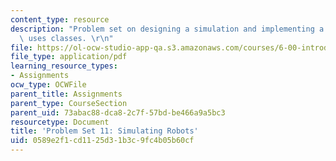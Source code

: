 ```yaml
---
content_type: resource
description: "Problem set on designing a simulation and implementing a program that\
  \ uses classes. \r\n"
file: https://ol-ocw-studio-app-qa.s3.amazonaws.com/courses/6-00-introduction-to-computer-science-and-programming-fall-2008/0589e2f1cd1125d31b3c9fc4b05b60cf_pset11.pdf
file_type: application/pdf
learning_resource_types:
- Assignments
ocw_type: OCWFile
parent_title: Assignments
parent_type: CourseSection
parent_uid: 73abac88-dca8-2c7f-57bd-be466a9a5bc3
resourcetype: Document
title: 'Problem Set 11: Simulating Robots'
uid: 0589e2f1-cd11-25d3-1b3c-9fc4b05b60cf
---
```

